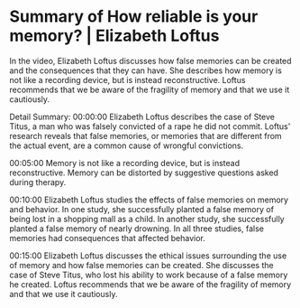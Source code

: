 # Summary of How reliable is your memory? | Elizabeth Loftus

In the video, Elizabeth Loftus discusses how false memories can be created and the consequences that they can have. She describes how memory is not like a recording device, but is instead reconstructive. Loftus recommends that we be aware of the fragility of memory and that we use it cautiously.

Detail Summary: 
00:00:00
Elizabeth Loftus describes the case of Steve Titus, a man who was falsely convicted of a rape he did not commit. Loftus' research reveals that false memories, or memories that are different from the actual event, are a common cause of wrongful convictions.

00:05:00
Memory is not like a recording device, but is instead reconstructive. Memory can be distorted by suggestive questions asked during therapy.

00:10:00
Elizabeth Loftus studies the effects of false memories on memory and behavior. In one study, she successfully planted a false memory of being lost in a shopping mall as a child. In another study, she successfully planted a false memory of nearly drowning. In all three studies, false memories had consequences that affected behavior.

00:15:00
Elizabeth Loftus discusses the ethical issues surrounding the use of memory and how false memories can be created. She discusses the case of Steve Titus, who lost his ability to work because of a false memory he created. Loftus recommends that we be aware of the fragility of memory and that we use it cautiously.

